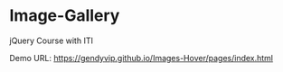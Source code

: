 # Image-Gallery
jQuery Course with ITI

Demo URL: https://gendyvip.github.io/Images-Hover/pages/index.html
